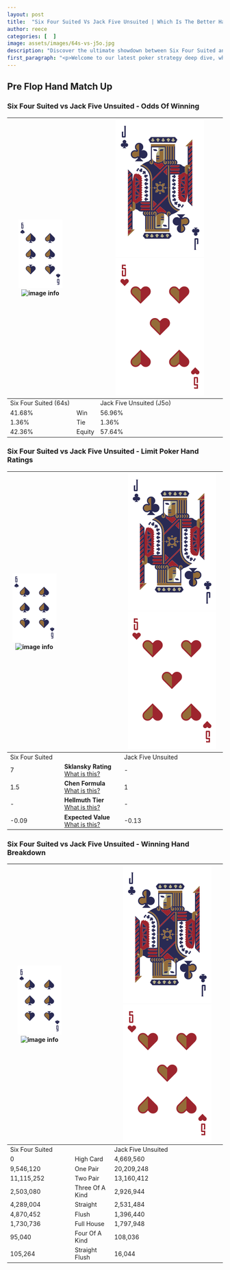 ```yaml
---
layout: post
title:  "Six Four Suited Vs Jack Five Unsuited | Which Is The Better Hand In Poker? A Complete Guide"
author: reece
categories: [  ]
image: assets/images/64s-vs-j5o.jpg
description: "Discover the ultimate showdown between Six Four Suited and Jack Five Unsuited in poker! Uncover the odds, strategies, and scenarios where one hand triumphs over the other. Get ready to up your poker game with this thrilling analysis."
first_paragraph: "<p>Welcome to our latest poker strategy deep dive, where we're pitting two distinct hands against each other in a high-stakes showdown: Six Four Suited vs Jack Five Unsuited.</p><p>In the dynamic world of poker, every decision counts, and knowing which hand holds the upper hand is key to your success at the table.</p><p>In this article, we'll dissect these two hands, explore the scenarios where one dominates the other, and equip you with the knowledge to make strategic choices that can tip the odds in your favor.</p><p>Get ready to unravel the intriguing dynamics of these poker hands and elevate your game to new heights.</p>"
---
```




[comment]: # (sp0)

## Pre Flop Hand Match Up

<div class="table hand-ratings" markdown="1"> 



### Six Four Suited vs Jack Five Unsuited - Odds Of Winning


    
| ![image info](assets/images/hand1/6.png) ![image info](assets/images/hand1/4s.png) |  | ![image info](assets/images/hand2/J.png) ![image info](assets/images/hand2/5o.png) |
| -------- | -------- | -------- |
| Six Four Suited (64s) |  | Jack Five Unsuited (J5o) |
| 41.68% | Win | 56.96% |
| 1.36% | Tie | 1.36% |
| 42.36% | Equity | 57.64% |




[comment]: # (sp1)



### Six Four Suited vs Jack Five Unsuited - Limit Poker Hand Ratings


    
| ![image info](assets/images/hand1/6.png) ![image info](assets/images/hand1/4s.png) |  | ![image info](assets/images/hand2/J.png) ![image info](assets/images/hand2/5o.png) |
| -------- | -------- | -------- |
| Six Four Suited |  | Jack Five Unsuited |
| 7 | **Sklansky Rating** [What is this?](/sklansky-rating-explained) | - |
| 1.5 | **Chen Formula** [What is this?](/chen-formula-explained) | 1 |
| - | **Hellmuth Tier** [What is this?](/Hellmuth-tier-explained) | - |
| -0.09 | **Expected Value** [What is this?](/expected-value-explained) | -0.13 |




[comment]: # (sp2)



### Six Four Suited vs Jack Five Unsuited - Winning Hand Breakdown


    
| ![image info](assets/images/hand1/6.png) ![image info](assets/images/hand1/4s.png) |  | ![image info](assets/images/hand2/J.png) ![image info](assets/images/hand2/5o.png) |
| -------- | -------- | -------- |
| Six Four Suited |  | Jack Five Unsuited |
| 0 | High Card | 4,669,560 |
| 9,546,120 | One Pair | 20,209,248 |
| 11,115,252 | Two Pair | 13,160,412 |
| 2,503,080 | Three Of A Kind | 2,926,944 |
| 4,289,004 | Straight | 2,531,484 |
| 4,870,452 | Flush | 1,396,440 |
| 1,730,736 | Full House | 1,797,948 |
| 95,040 | Four Of A Kind | 108,036 |
| 105,264 | Straight Flush | 16,044 |




[comment]: # (sp3)



</div>

[comment]: # (sp4)



[comment]: # (sp5)

